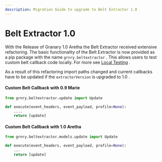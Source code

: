 ```yaml
---
description: Migration Guide to upgrade to Belt Extractor 1.0
---
```


# Belt Extractor 1.0

With the Release of Granary 1.0 Aretha the Belt Extractor received extensive refactoring. The basic functionality of the Belt Extractor is now provided as a pip package with the name `grnry.beltextractor` . This allows users to test custom belt callback code locally. For more see [Local Testing](../../learning-grnry-1/using-data-in-granary/best-practices/local-testing.md) .

As a result of this refactoring import paths changed and current callbacks have to be updated if the `extractorVersion` is upgraded to 1.0 . 



#### Custom Belt Callback with 0.9 Marie

```python
from grnry.beltextractor.update import Update

def execute(event_headers, event_payload, profile=None):
    ....
    return [update]
```

#### Custom Belt Callback with 1.0 Aretha

```python
from grnry.beltextractor.models.update import Update

def execute(event_headers, event_payload, profile=None):
    ...
    return [update]
```




